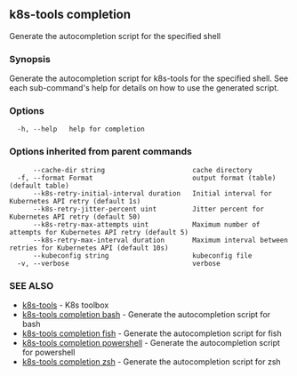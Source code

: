 ## k8s-tools completion

Generate the autocompletion script for the specified shell

### Synopsis

Generate the autocompletion script for k8s-tools for the specified shell.
See each sub-command's help for details on how to use the generated script.


### Options

```
  -h, --help   help for completion
```

### Options inherited from parent commands

```
      --cache-dir string                      cache directory
  -f, --format Format                         output format (table) (default table)
      --k8s-retry-initial-interval duration   Initial interval for Kubernetes API retry (default 1s)
      --k8s-retry-jitter-percent uint         Jitter percent for Kubernetes API retry (default 50)
      --k8s-retry-max-attempts uint           Maximum number of attempts for Kubernetes API retry (default 5)
      --k8s-retry-max-interval duration       Maximum interval between retries for Kubernetes API (default 10s)
      --kubeconfig string                     kubeconfig file
  -v, --verbose                               verbose
```

### SEE ALSO

* [k8s-tools](k8s-tools.md)	 - K8s toolbox
* [k8s-tools completion bash](k8s-tools_completion_bash.md)	 - Generate the autocompletion script for bash
* [k8s-tools completion fish](k8s-tools_completion_fish.md)	 - Generate the autocompletion script for fish
* [k8s-tools completion powershell](k8s-tools_completion_powershell.md)	 - Generate the autocompletion script for powershell
* [k8s-tools completion zsh](k8s-tools_completion_zsh.md)	 - Generate the autocompletion script for zsh

